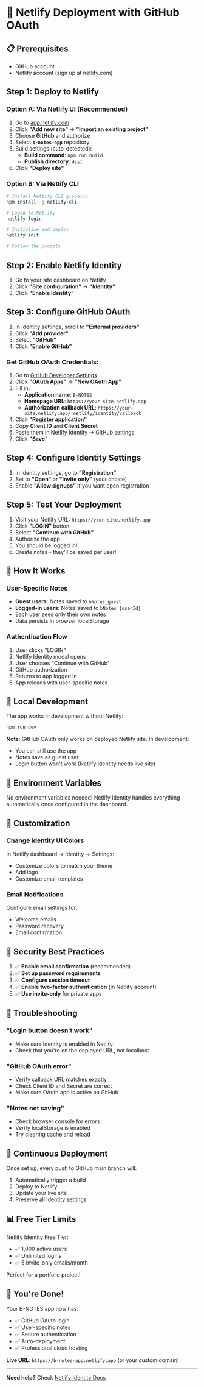 # 🚀 Netlify Deployment with GitHub OAuth

## 📋 Prerequisites
- GitHub account
- Netlify account (sign up at netlify.com)

## Step 1: Deploy to Netlify

### Option A: Via Netlify UI (Recommended)
1. Go to [app.netlify.com](https://app.netlify.com)
2. Click **"Add new site"** → **"Import an existing project"**
3. Choose **GitHub** and authorize
4. Select **`b-notes-app`** repository
5. Build settings (auto-detected):
   - **Build command**: `npm run build`
   - **Publish directory**: `dist`
6. Click **"Deploy site"**

### Option B: Via Netlify CLI
```bash
# Install Netlify CLI globally
npm install -g netlify-cli

# Login to Netlify
netlify login

# Initialize and deploy
netlify init

# Follow the prompts
```

## Step 2: Enable Netlify Identity

1. Go to your site dashboard on Netlify
2. Click **"Site configuration"** → **"Identity"**
3. Click **"Enable Identity"**

## Step 3: Configure GitHub OAuth

1. In Identity settings, scroll to **"External providers"**
2. Click **"Add provider"**
3. Select **"GitHub"**
4. Click **"Enable GitHub"**

### Get GitHub OAuth Credentials:
1. Go to [GitHub Developer Settings](https://github.com/settings/developers)
2. Click **"OAuth Apps"** → **"New OAuth App"**
3. Fill in:
   - **Application name**: `B-NOTES`
   - **Homepage URL**: `https://your-site.netlify.app`
   - **Authorization callback URL**: `https://your-site.netlify.app/.netlify/identity/callback`
4. Click **"Register application"**
5. Copy **Client ID** and **Client Secret**
6. Paste them in Netlify Identity → GitHub settings
7. Click **"Save"**

## Step 4: Configure Identity Settings

1. In Identity settings, go to **"Registration"**
2. Set to **"Open"** or **"Invite only"** (your choice)
3. Enable **"Allow signups"** if you want open registration

## Step 5: Test Your Deployment

1. Visit your Netlify URL: `https://your-site.netlify.app`
2. Click **"LOGIN"** button
3. Select **"Continue with GitHub"**
4. Authorize the app
5. You should be logged in!
6. Create notes - they'll be saved per user!

## 🎯 How It Works

### User-Specific Notes
- **Guest users**: Notes saved to `bNotes_guest`
- **Logged-in users**: Notes saved to `bNotes_{userId}`
- Each user sees only their own notes
- Data persists in browser localStorage

### Authentication Flow
1. User clicks "LOGIN"
2. Netlify Identity modal opens
3. User chooses "Continue with GitHub"
4. GitHub authorization
5. Returns to app logged in
6. App reloads with user-specific notes

## 🔧 Local Development

The app works in development without Netlify:
```bash
npm run dev
```

**Note**: GitHub OAuth only works on deployed Netlify site. In development:
- You can still use the app
- Notes save as guest user
- Login button won't work (Netlify Identity needs live site)

## 📝 Environment Variables

No environment variables needed! Netlify Identity handles everything automatically once configured in the dashboard.

## 🎨 Customization

### Change Identity UI Colors
In Netlify dashboard → Identity → Settings:
- Customize colors to match your theme
- Add logo
- Customize email templates

### Email Notifications
Configure email settings for:
- Welcome emails
- Password recovery
- Email confirmation

## 🔐 Security Best Practices

1. ✅ **Enable email confirmation** (recommended)
2. ✅ **Set up password requirements**
3. ✅ **Configure session timeout**
4. ✅ **Enable two-factor authentication** (in Netlify account)
5. ✅ **Use invite-only** for private apps

## 🐛 Troubleshooting

### "Login button doesn't work"
- Make sure Identity is enabled in Netlify
- Check that you're on the deployed URL, not localhost

### "GitHub OAuth error"
- Verify callback URL matches exactly
- Check Client ID and Secret are correct
- Make sure OAuth app is active on GitHub

### "Notes not saving"
- Check browser console for errors
- Verify localStorage is enabled
- Try clearing cache and reload

## 🚀 Continuous Deployment

Once set up, every push to GitHub main branch will:
1. Automatically trigger a build
2. Deploy to Netlify
3. Update your live site
4. Preserve all Identity settings

## 📊 Free Tier Limits

Netlify Identity Free Tier:
- ✅ 1,000 active users
- ✅ Unlimited logins
- ✅ 5 invite-only emails/month

Perfect for a portfolio project!

## 🎉 You're Done!

Your B-NOTES app now has:
- ✅ GitHub OAuth login
- ✅ User-specific notes
- ✅ Secure authentication
- ✅ Auto-deployment
- ✅ Professional cloud hosting

**Live URL**: `https://b-notes-app.netlify.app` (or your custom domain)

---

**Need help?** Check [Netlify Identity Docs](https://docs.netlify.com/visitor-access/identity/)
